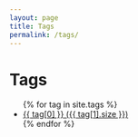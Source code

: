 ```yaml
---
layout: page
title: Tags
permalink: /tags/
---
```


# Tags

<ul>
  {% for tag in site.tags %}
    <li>
      <a href="{{ '/tags/' | append: tag[0] | relative_url }}">{{ tag[0] }} ({{ tag[1].size }})</a>
    </li>
  {% endfor %}
</ul>
